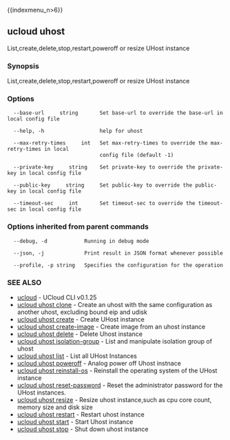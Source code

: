 {{indexmenu_n>6}}

## ucloud uhost

List,create,delete,stop,restart,poweroff or resize UHost instance

### Synopsis

List,create,delete,stop,restart,poweroff or resize UHost instance

### Options

```
  --base-url     string       Set base-url to override the base-url in local config file 

  --help, -h                  help for uhost 

  --max-retry-times     int   Set max-retry-times to override the max-retry-times in local
                              config file (default -1) 

  --private-key     string    Set private-key to override the private-key in local config file 

  --public-key     string     Set public-key to override the public-key in local config file 

  --timeout-sec     int       Set timeout-sec to override the timeout-sec in local config file 

```

### Options inherited from parent commands

```
  --debug, -d            Running in debug mode 

  --json, -j             Print result in JSON format whenever possible 

  --profile, -p string   Specifies the configuration for the operation 

```

### SEE ALSO

* [ucloud](developer/cli/cmd/ucloud)	 - UCloud CLI v0.1.25
* [ucloud uhost clone](developer/cli/cmd/ucloud/uhost/clone)	 - Create an uhost with the same configuration as another uhost, excluding bound eip and udisk
* [ucloud uhost create](developer/cli/cmd/ucloud/uhost/create)	 - Create UHost instance
* [ucloud uhost create-image](developer/cli/cmd/ucloud/uhost/create-image)	 - Create image from an uhost instance
* [ucloud uhost delete](developer/cli/cmd/ucloud/uhost/delete)	 - Delete Uhost instance
* [ucloud uhost isolation-group](developer/cli/cmd/ucloud/uhost/isolation-group)	 - List and manipulate isolation group of uhost
* [ucloud uhost list](developer/cli/cmd/ucloud/uhost/list)	 - List all UHost Instances
* [ucloud uhost poweroff](developer/cli/cmd/ucloud/uhost/poweroff)	 - Analog power off Uhost instnace
* [ucloud uhost reinstall-os](developer/cli/cmd/ucloud/uhost/reinstall-os)	 - Reinstall the operating system of the UHost instance
* [ucloud uhost reset-password](developer/cli/cmd/ucloud/uhost/reset-password)	 - Reset the administrator password for the UHost instances.
* [ucloud uhost resize](developer/cli/cmd/ucloud/uhost/resize)	 - Resize uhost instance,such as cpu core count, memory size and disk size
* [ucloud uhost restart](developer/cli/cmd/ucloud/uhost/restart)	 - Restart uhost instance
* [ucloud uhost start](developer/cli/cmd/ucloud/uhost/start)	 - Start Uhost instance
* [ucloud uhost stop](developer/cli/cmd/ucloud/uhost/stop)	 - Shut down uhost instance

